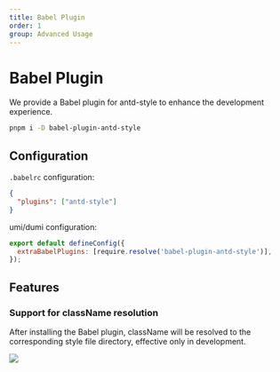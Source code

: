 ```yaml
---
title: Babel Plugin
order: 1
group: Advanced Usage
---
```


# Babel Plugin

We provide a Babel plugin for antd-style to enhance the development experience.

```bash
pnpm i -D babel-plugin-antd-style
```

## Configuration

`.babelrc` configuration:

```json
{
  "plugins": ["antd-style"]
}
```

umi/dumi configuration:

```js
export default defineConfig({
  extraBabelPlugins: [require.resolve('babel-plugin-antd-style')],
});
```

## Features

### Support for className resolution

After installing the Babel plugin, className will be resolved to the corresponding style file directory, effective only in development.

![](https://github-production-user-asset-6210df.s3.amazonaws.com/28616219/243569986-46274fce-8568-4ae1-a309-2972cb926611.png)
